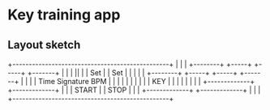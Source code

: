 # Key training app

## Layout sketch

+------------------------------------------------+
|                                                |
|  +--------+ +-----+         +-----+ +-------+  |
|  |   ||   | | Set |         | Set | |       |  |
|  +--------+ +-----+         +-----+ +-------+  |
|                                                |
|   Time Signature              BPM              |
|                                                |
|                                                |
|                                                |
|                                                |
|                       KEY                      |
|                                                |
|                                                |
|                                                |
|       +-------------+   +-------------+        |
|       |    START    |   |     STOP    |        |
|       +-------------+   +-------------+        |
|                                                |
+------------------------------------------------+

